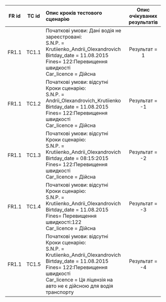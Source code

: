 |FR id|TC id|Опис кроків тестового сценарію|Опис очікуваних результатів|
|:-:|:-:|:-|:-:|
|FR1.1|TC1.1|Початкові умови: Дані водія не зареєстровані: <br> S.N.P. = Krutiienko_Andrii_Olexandrovich <br> Birtday_date = 11.08.2015 <br> Fines= 122:Перевищення швидкості <br> Car_licence = Дійсна|Результат = 1|
|FR1.1|TC1.2|Початкові умови: відсутні <br> Кроки сценарію: <br> S.N.P. = Andrii_Olexandrovich_Krutiienko <br> Birtday_date = 11.08.2015 <br> Fines= 122:Перевищення швидкості <br> Car_licence = Дійсна|Результат = -1|
|FR1.1|TC1.3|Початкові умови: відсутні <br> Кроки сценарію: <br> S.N.P. = Krutiienko_Andrii_Olexandrovich <br> Birtday_date = 08:15:2015 <br> Fines= 122:Перевищення швидкості <br> Car_licence = Дійсна|Результат = -2|
|FR1.1|TC1.4|Початкові умови: відсутні <br> Кроки сценарію: <br> S.N.P. = Krutiienko_Andrii_Olexandrovich <br> Birtday_date = 11.08.2015 <br> Fines= Перевищення швидкості:122 <br> Car_licence = Дійсна|Результат = -3|
|FR1.1|TC1.5|Початкові умови: відсутні <br> Кроки сценарію: <br> S.N.P. = Krutiienko_Andrii_Olexandrovich <br> Birtday_date = 11.08.2015 <br> Fines= 122:Перевищення швидкості <br> Car_licence = Ця ліцензія на авто не є дійсною для водія транспорту|Результат = -4|

